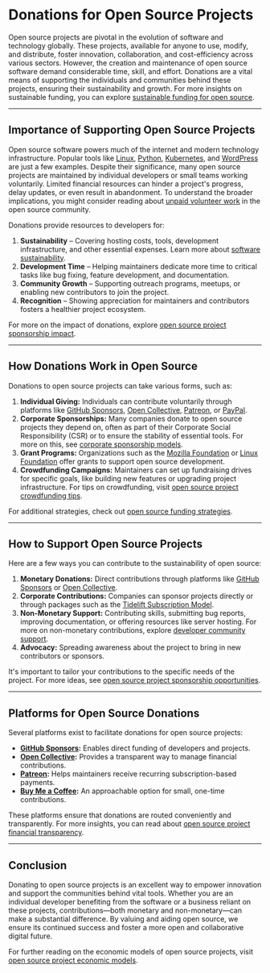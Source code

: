 # Donations for Open Source Projects

Open source projects are pivotal in the evolution of software and technology globally. These projects, available for anyone to use, modify, and distribute, foster innovation, collaboration, and cost-efficiency across various sectors. However, the creation and maintenance of open source software demand considerable time, skill, and effort. Donations are a vital means of supporting the individuals and communities behind these projects, ensuring their sustainability and growth. For more insights on sustainable funding, you can explore [sustainable funding for open source](https://www.license-token.com/wiki/sustainable-funding-for-open-source).

---

## Importance of Supporting Open Source Projects

Open source software powers much of the internet and modern technology infrastructure. Popular tools like [Linux](https://www.linux.org/), [Python](https://www.python.org/), [Kubernetes](https://kubernetes.io/), and [WordPress](https://wordpress.org/) are just a few examples. Despite their significance, many open source projects are maintained by individual developers or small teams working voluntarily. Limited financial resources can hinder a project's progress, delay updates, or even result in abandonment. To understand the broader implications, you might consider reading about [unpaid volunteer work](https://www.license-token.com/wiki/unpaid-volunteer-work) in the open source community.

Donations provide resources to developers for:

1. **Sustainability** – Covering hosting costs, tools, development infrastructure, and other essential expenses. Learn more about [software sustainability](https://www.license-token.com/wiki/software-sustainability).
2. **Development Time** – Helping maintainers dedicate more time to critical tasks like bug fixing, feature development, and documentation.
3. **Community Growth** – Supporting outreach programs, meetups, or enabling new contributors to join the project.
4. **Recognition** – Showing appreciation for maintainers and contributors fosters a healthier project ecosystem.

For more on the impact of donations, explore [open source project sponsorship impact](https://www.license-token.com/wiki/open-source-project-sponsorship-impact).

---

## How Donations Work in Open Source

Donations to open source projects can take various forms, such as:

1. **Individual Giving:** Individuals can contribute voluntarily through platforms like [GitHub Sponsors](https://github.com/sponsors), [Open Collective](https://opencollective.com/), [Patreon](https://www.patreon.com/), or [PayPal](https://www.paypal.com/).
2. **Corporate Sponsorships:** Many companies donate to open source projects they depend on, often as part of their Corporate Social Responsibility (CSR) or to ensure the stability of essential tools. For more on this, see [corporate sponsorship models](https://www.license-token.com/wiki/corporate-sponsorship-models).
3. **Grant Programs:** Organizations such as the [Mozilla Foundation](https://www.mozilla.org/) or [Linux Foundation](https://www.linuxfoundation.org/) offer grants to support open source development.
4. **Crowdfunding Campaigns:** Maintainers can set up fundraising drives for specific goals, like building new features or upgrading project infrastructure. For tips on crowdfunding, visit [open source project crowdfunding tips](https://www.license-token.com/wiki/open-source-project-crowdfunding-tips).

For additional strategies, check out [open source funding strategies](https://www.license-token.com/wiki/open-source-funding-strategies).

---

## How to Support Open Source Projects

Here are a few ways you can contribute to the sustainability of open source:

1. **Monetary Donations:** Direct contributions through platforms like [GitHub Sponsors](https://github.com/sponsors) or [Open Collective](https://opencollective.com/).
2. **Corporate Contributions:** Companies can sponsor projects directly or through packages such as the [Tidelift Subscription Model](https://tidelift.com/).
3. **Non-Monetary Support:** Contributing skills, submitting bug reports, improving documentation, or offering resources like server hosting. For more on non-monetary contributions, explore [developer community support](https://www.license-token.com/wiki/developer-community-support).
4. **Advocacy:** Spreading awareness about the project to bring in new contributors or sponsors.

It's important to tailor your contributions to the specific needs of the project. For more ideas, see [open source project sponsorship opportunities](https://www.license-token.com/wiki/open-source-project-sponsorship-opportunities).

---

## Platforms for Open Source Donations

Several platforms exist to facilitate donations for open source projects:

- **[GitHub Sponsors](https://github.com/sponsors):** Enables direct funding of developers and projects.
- **[Open Collective](https://opencollective.com/):** Provides a transparent way to manage financial contributions.
- **[Patreon](https://www.patreon.com/):** Helps maintainers receive recurring subscription-based payments.
- **[Buy Me a Coffee](https://www.buymeacoffee.com/):** An approachable option for small, one-time contributions.

These platforms ensure that donations are routed conveniently and transparently. For more insights, you can read about [open source project financial transparency](https://www.license-token.com/wiki/open-source-project-financial-transparency).

---

## Conclusion

Donating to open source projects is an excellent way to empower innovation and support the communities behind vital tools. Whether you are an individual developer benefiting from the software or a business reliant on these projects, contributions—both monetary and non-monetary—can make a substantial difference. By valuing and aiding open source, we ensure its continued success and foster a more open and collaborative digital future.

For further reading on the economic models of open source projects, visit [open source project economic models](https://www.license-token.com/wiki/open-source-project-economic-models).